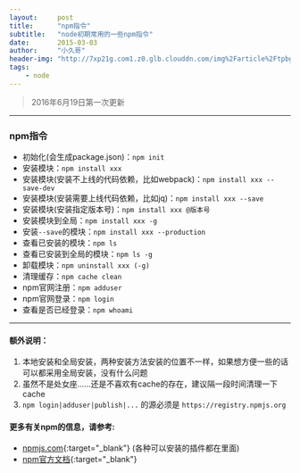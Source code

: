 ```yaml
---
layout:     post
title:      "npm指令"
subtitle:   "node初期常用的一些npm指令"
date:       2015-03-03
author:     "小久哥"
header-img: "http://7xp21g.com1.z0.glb.clouddn.com/img%2Farticle%2Ftpbg%2Fnpm.jpg"
tags:
    - node
---
```


> 2016年6月19日第一次更新

***

### npm指令

* 初始化(会生成package.json)：`npm init`
* 安装模块：`npm install xxx`
* 安装模块(安装不上线的代码依赖，比如webpack)：`npm install xxx --save-dev`
* 安装模块(安装需要上线代码依赖，比如jq)：`npm install xxx --save`
* 安装模块(安装指定版本号)：`npm install xxx @版本号`
* 安装模块到全局：`npm install xxx -g`
* 安装`--save`的模块：`npm install xxx --production`
* 查看已安装的模块：`npm ls`
* 查看已安装到全局的模块：`npm ls -g`
* 卸载模块：`npm uninstall xxx (-g)`
* 清理缓存：`npm cache clean`
* npm官网注册：`npm adduser`
* npm官网登录：`npm login`
* 查看是否已经登录：`npm whoami`

***

#### 额外说明：

1. 本地安装和全局安装，两种安装方法安装的位置不一样，如果想方便一些的话可以都采用全局安装，没有什么问题
2. 虽然不是处女座……还是不喜欢有cache的存在，建议隔一段时间清理一下cache
3. `npm login|adduser|publish|...` 的源必须是 `https://registry.npmjs.org`

#### 更多有关npm的信息，请参考:

* [npmjs.com](http://npmjs.com/){:target="_blank"} (各种可以安装的插件都在里面)
* [npm官方文档](https://docs.npmjs.com/){:target="_blank"} 